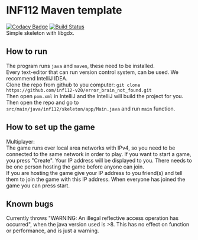 # INF112 Maven template 

[![Codacy Badge](https://api.codacy.com/project/badge/Grade/2681b622f0f64c85b70112115c4eae89)](https://app.codacy.com/gh/inf112-v20/error_brain_not_found?utm_source=github.com&utm_medium=referral&utm_content=inf112-v20/error_brain_not_found&utm_campaign=Badge_Grade_Settings)
[![Build Status](https://travis-ci.com/inf112-v20/error_brain_not_found.svg?branch=develop)](https://travis-ci.com/inf112-v20/error_brain_not_found)  
Simple skeleton with libgdx. 

## How to run
The program runs `java` and `maven`, these need to be installed.  
Every text-editor that can run version control system, can be used. We recommend IntelliJ IDEA.  
Clone the repo from github to you computer: `git clone https://github.com/inf112-v20/error_brain_not_found.git`  
Then open `pom.xml` in IntelliJ and the IntelliJ will build the project for you.  
Then open the repo and go to `src/main/java/inf112/skeleton/app/Main.java` and run `main` function.

## How to set up the game  
Multiplayer:  
The game runs over local area networks with IPv4, so you need to be connected to the same network in order to play. 
If you want to start a game, you press "Create". Your IP address will be displayed 
 to you.  There needs to be one person hosting the game before anyone can join.  
 If you are hosting the game give your IP address to you friend(s) and tell them to 
 join the game with this IP address. When everyone has joined the game you can press start.


## Known bugs
Currently throws "WARNING: An illegal reflective access operation has occurred", 
when the java version used is >8. This has no effect on function or performance, and is just a warning.